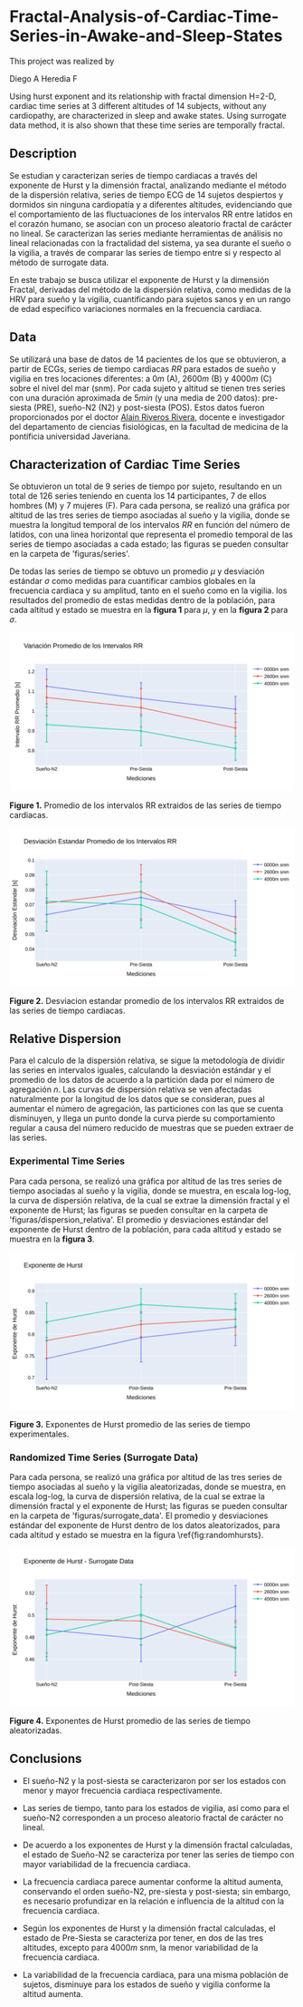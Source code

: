 # Fractal-Analysis-of-Cardiac-Time-Series-in-Awake-and-Sleep-States

This project was realized by

Diego A Heredia F

Using hurst exponent and its relationship with fractal dimension H=2-D, cardiac time series at 3 different altitudes of 14 subjects, without any cardiopathy, are characterized in sleep and awake states. Using surrogate data method, it is also shown that these time series are temporally fractal.

## Description

Se estudian y caracterizan series de tiempo cardiacas a través del exponente de Hurst y la dimensión fractal, analizando mediante el método de la dispersión relativa, series de tiempo ECG de 14 sujetos despiertos y dormidos sin ninguna cardiopatía y a diferentes altitudes, evidenciando que el comportamiento de las fluctuaciones de los intervalos RR entre latidos en el corazón humano, se asocian con un proceso aleatorio fractal de carácter no lineal. Se caracterizan las series mediante herramientas de análisis no lineal relacionadas con la fractalidad del sistema, ya sea durante el sueño o la vigilia, a través de comparar las series de tiempo entre si y respecto al método de surrogate data.

En este trabajo se busca utilizar el exponente de Hurst y la dimensión Fractal, derivadas del método de la dispersión relativa, como medidas de la HRV para sueño y la vigilia, cuantificando para sujetos sanos y en un rango de edad especifico variaciones normales en la frecuencia cardiaca.

## Data 

Se utilizará una base de datos de 14 pacientes de los que se obtuvieron, a partir de ECGs, series de tiempo cardiacas $RR$ para estados de sueño y vigilia en tres locaciones diferentes: a $0m$ (A), $2600m$ (B) y $4000m$ (C) sobre el nivel del mar (snm). Por cada sujeto y altitud se tienen tres series con una duración aproximada de $5min$ (y una media de $200$ datos): pre-siesta (PRE), sueño-N2 (N2) y post-siesta (POS). Estos datos fueron proporcionados por el doctor [Alain Riveros Rivera](mailto:riveros-a@javeriana.edu.co), docente e investigador del departamento de ciencias fisiológicas, en la facultad de medicina de la pontificia universidad Javeriana.

## Characterization of Cardiac Time Series 

Se obtuvieron un total de $9$ series de tiempo por sujeto, resultando en un total de $126$ series teniendo en cuenta los $14$ participantes, $7$ de ellos hombres (M) y $7$ mujeres (F). Para cada persona, se realizó una gráfica por altitud de las tres series de tiempo asociadas al sueño y la vigilia, donde se muestra la longitud temporal de los intervalos $RR$ en función del número de latidos, con una linea horizontal que representa el promedio temporal de las series de tiempo asociadas a cada estado; las figuras se pueden consultar en la carpeta de 'figuras/series'.

De todas las series de tiempo se obtuvo un promedio $\mu$ y desviación estándar $\sigma$ como medidas para cuantificar cambios globales en la frecuencia cardiaca y su amplitud, tanto en el sueño como en la vigilia. los resultados del promedio de estas medidas dentro de la población, para cada altitud y estado se muestra en la **figura 1** para $\mu$, y en la **figura 2** para $\sigma$.

![image](https://github.com/DiegoHerediaF/Fractal-Analysis-of-Cardiac-Time-Series-in-Awake-and-Sleep-States/blob/1b915575f7ced2f3dbd7c8d9eadd121a690ca513/figuras/series/promedios_intervalos_RR.png)

**Figure 1.** Promedio de los intervalos RR extraidos de las series de tiempo cardiacas.

![image](https://github.com/DiegoHerediaF/Fractal-Analysis-of-Cardiac-Time-Series-in-Awake-and-Sleep-States/blob/1b915575f7ced2f3dbd7c8d9eadd121a690ca513/figuras/series/variaciones_intervalos_RR.png)

**Figure 2.** Desviacion estandar promedio de los intervalos RR extraidos de las series de tiempo cardiacas.

## Relative Dispersion

Para el calculo de la dispersión relativa, se sigue la metodología de dividir las series en intervalos iguales, calculando la desviación estándar y el promedio de los datos de acuerdo a la partición dada por el número de agregación $n$. Las curvas de dispersión relativa se ven afectadas naturalmente por la longitud de los datos que se consideran, pues al aumentar el número de agregación, las particiones con las que se cuenta disminuyen, y llega un punto donde la curva pierde su comportamiento regular a causa del número reducido de muestras que se pueden extraer de las series.

### Experimental Time Series

Para cada persona, se realizó una gráfica por altitud de las tres series de tiempo asociadas al sueño y la vigilia, donde se muestra, en escala log-log, la curva de dispersión relativa, de la cual se extrae la dimensión fractal y el exponente de Hurst; las figuras se pueden consultar en la carpeta de 'figuras/dispersion_relativa'. El promedio y desviaciones estándar del exponente de Hurst dentro de la población, para cada altitud y estado se muestra en la **figura 3**.

![image](https://github.com/DiegoHerediaF/Fractal-Analysis-of-Cardiac-Time-Series-in-Awake-and-Sleep-States/blob/a96d97b0eda71c559e32ab0c0477deb7c41e721a/figuras/hurst/hurst_RD.png)

**Figure 3.** Exponentes de Hurst promedio de las series de tiempo experimentales.

### Randomized Time Series (Surrogate Data)

Para cada persona, se realizó una gráfica por altitud de las tres series de tiempo asociadas al sueño y la vigilia aleatorizadas, donde se muestra, en escala log-log, la curva de dispersión relativa, de la cual se extrae la dimensión fractal y el exponente de Hurst; las figuras se pueden consultar en la carpeta de 'figuras/surrogate_data'. El promedio y desviaciones estándar del exponente de Hurst dentro de los datos aleatorizados, para cada altitud y estado se muestra en la figura \ref{fig:randomhursts}.

![image](https://github.com/DiegoHerediaF/Fractal-Analysis-of-Cardiac-Time-Series-in-Awake-and-Sleep-States/blob/a96d97b0eda71c559e32ab0c0477deb7c41e721a/figuras/hurst/surrogate_hurst_RD.png)

**Figure 4.** Exponentes de Hurst promedio de las series de tiempo aleatorizadas.

## Conclusions

- El sueño-N2 y la post-siesta se caracterizaron por ser los estados con menor y mayor frecuencia cardiaca respectivamente.

- Las series de tiempo, tanto para los estados de vigilia, así como para el sueño-N2 corresponden a un proceso aleatorio fractal de carácter no lineal. 

- De acuerdo a los exponentes de Hurst y la dimensión fractal calculadas, el estado de Sueño-N2 se caracteriza por tener las series de tiempo con mayor variabilidad de la frecuencia cardiaca.

- La frecuencia cardiaca parece aumentar conforme la altitud aumenta, conservando el orden sueño-N2, pre-siesta y post-siesta; sin embargo, es necesario profundizar en la relación e influencia de la altitud con la frecuencia cardiaca.

- Según los exponentes de Hurst y la dimensión fractal calculadas, el estado de Pre-Siesta se caracteriza por tener, en dos de las tres altitudes, excepto para $4000m$ snm, la menor variabilidad de la frecuencia cardiaca.

- La variabilidad de la frecuencia cardiaca, para una misma población de sujetos, disminuye para los estados de sueño y vigilia conforme la altitud aumenta.
